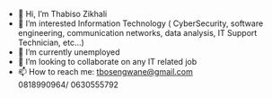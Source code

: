 - 👋 Hi, I’m Thabiso Zikhali
- 👀 I’m interested Information Technology ( CyberSecurity, software engineering,  communication networks, data analysis,  IT Support Technician, etc...)
- 🌱 I’m currently unemployed
- 💞️ I’m looking to collaborate on any IT related job
- 📫 How to reach me: tbosengwane@gmail.com  
                      0818990964/ 0630555792


